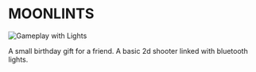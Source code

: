 MOONLINTS
=================

![Gameplay with Lights](https://cdn.glitch.com/8292bab2-737d-4b03-970a-80900ba21761%2Fezgif.com-optimize%20(1).gif)

A small birthday gift for a friend. A basic 2d shooter linked with bluetooth lights.